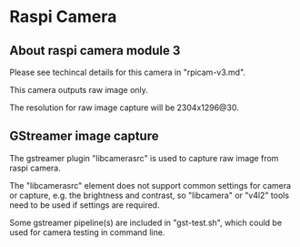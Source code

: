 # Raspi Camera 

## About raspi camera module 3 

Please see techincal details for this camera in "rpicam-v3.md". 

This camera outputs raw image only. 

The resolution for raw image capture will be 2304x1296@30. 

## GStreamer image capture 

The gstreamer plugin "libcamerasrc" is used to capture raw image from raspi camera. 

The "libcamerasrc" element does not support common settings for camera or capture, e.g. the brightness and contrast, so "libcamera" or "v4l2" tools need to be used if settings are required.   

Some gstreamer pipeline(s) are included in "gst-test.sh", which could be used for camera testing in command line. 
